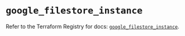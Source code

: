 # `google_filestore_instance`

Refer to the Terraform Registry for docs: [`google_filestore_instance`](https://registry.terraform.io/providers/hashicorp/google-beta/6.34.0/docs/resources/google_filestore_instance).
